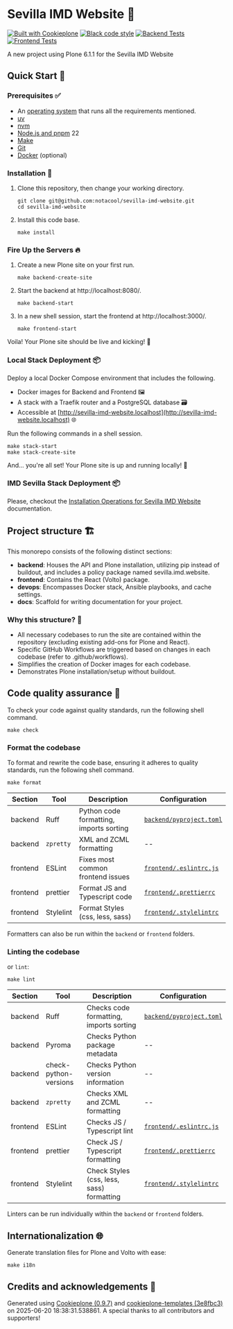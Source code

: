 # Sevilla IMD Website 🚀

[![Built with Cookieplone](https://img.shields.io/badge/built%20with-Cookieplone-0083be.svg?logo=cookiecutter)](https://github.com/plone/cookieplone-templates/)
[![Black code style](https://img.shields.io/badge/code%20style-black-000000.svg)](https://github.com/psf/black)
[![Backend Tests](https://github.com/notacool/sevilla-imd-website/actions/workflows/backend.yml/badge.svg)](https://github.com/notacool/sevilla-imd-website/actions/workflows/backend.yml)
[![Frontend Tests](https://github.com/notacool/sevilla-imd-website/actions/workflows/frontend.yml/badge.svg)](https://github.com/notacool/sevilla-imd-website/actions/workflows/frontend.yml)

A new project using Plone 6.1.1 for the Sevilla IMD Website

## Quick Start 🏁

### Prerequisites ✅

- An [operating system](https://6.docs.plone.org/install/create-project-cookieplone.html#prerequisites-for-installation) that runs all the requirements mentioned.
- [uv](https://6.docs.plone.org/install/create-project-cookieplone.html#uv)
- [nvm](https://6.docs.plone.org/install/create-project-cookieplone.html#nvm)
- [Node.js and pnpm](https://6.docs.plone.org/install/create-project.html#node-js) 22
- [Make](https://6.docs.plone.org/install/create-project-cookieplone.html#make)
- [Git](https://6.docs.plone.org/install/create-project-cookieplone.html#git)
- [Docker](https://docs.docker.com/get-started/get-docker/) (optional)

### Installation 🔧

1. Clone this repository, then change your working directory.

    ```shell
    git clone git@github.com:notacool/sevilla-imd-website.git
    cd sevilla-imd-website
    ```

2. Install this code base.

    ```shell
    make install
    ```

### Fire Up the Servers 🔥

1. Create a new Plone site on your first run.

    ```shell
    make backend-create-site
    ```

2. Start the backend at http://localhost:8080/.

    ```shell
    make backend-start
    ```

3. In a new shell session, start the frontend at http://localhost:3000/.

    ```shell
    make frontend-start
    ```

Voila! Your Plone site should be live and kicking! 🎉

### Local Stack Deployment 📦

Deploy a local Docker Compose environment that includes the following.

- Docker images for Backend and Frontend 🖼️
- A stack with a Traefik router and a PostgreSQL database 🗃️
- Accessible at [http://sevilla-imd-website.localhost](http://sevilla-imd-website.localhost) 🌐

Run the following commands in a shell session.

```shell
make stack-start
make stack-create-site
```

And... you're all set! Your Plone site is up and running locally! 🚀

### IMD Sevilla Stack Deployment 📦

Please, checkout the [Installation Operations for Sevilla IMD Website](devops/README-IMD-Sevilla.md) documentation.

## Project structure 🏗️

This monorepo consists of the following distinct sections:

- **backend**: Houses the API and Plone installation, utilizing pip instead of buildout, and includes a policy package named sevilla.imd.website.
- **frontend**: Contains the React (Volto) package.
- **devops**: Encompasses Docker stack, Ansible playbooks, and cache settings.
- **docs**: Scaffold for writing documentation for your project.

### Why this structure? 🤔

- All necessary codebases to run the site are contained within the repository (excluding existing add-ons for Plone and React).
- Specific GitHub Workflows are triggered based on changes in each codebase (refer to .github/workflows).
- Simplifies the creation of Docker images for each codebase.
- Demonstrates Plone installation/setup without buildout.

## Code quality assurance 🧐

To check your code against quality standards, run the following shell command.

```shell
make check
```

### Format the codebase

To format and rewrite the code base, ensuring it adheres to quality standards, run the following shell command.

```shell
make format
```

| Section | Tool | Description | Configuration |
| --- | --- | --- | --- |
| backend | Ruff | Python code formatting, imports sorting  | [`backend/pyproject.toml`](./backend/pyproject.toml) |
| backend | `zpretty` | XML and ZCML formatting  | -- |
| frontend | ESLint | Fixes most common frontend issues | [`frontend/.eslintrc.js`](.frontend/.eslintrc.js) |
| frontend | prettier | Format JS and Typescript code  | [`frontend/.prettierrc`](.frontend/.prettierrc) |
| frontend | Stylelint | Format Styles (css, less, sass)  | [`frontend/.stylelintrc`](.frontend/.stylelintrc) |

Formatters can also be run within the `backend` or `frontend` folders.

### Linting the codebase

or `lint`:

 ```shell
make lint
```

| Section | Tool | Description | Configuration |
| --- | --- | --- | --- |
| backend | Ruff | Checks code formatting, imports sorting  | [`backend/pyproject.toml`](./backend/pyproject.toml) |
| backend | Pyroma | Checks Python package metadata  | -- |
| backend | check-python-versions | Checks Python version information  | -- |
| backend | `zpretty` | Checks XML and ZCML formatting  | -- |
| frontend | ESLint | Checks JS / Typescript lint | [`frontend/.eslintrc.js`](.frontend/.eslintrc.js) |
| frontend | prettier | Check JS / Typescript formatting  | [`frontend/.prettierrc`](.frontend/.prettierrc) |
| frontend | Stylelint | Check Styles (css, less, sass) formatting  | [`frontend/.stylelintrc`](.frontend/.stylelintrc) |

Linters can be run individually within the `backend` or `frontend` folders.

## Internationalization 🌐

Generate translation files for Plone and Volto with ease:

```shell
make i18n
```

## Credits and acknowledgements 🙏

Generated using [Cookieplone (0.9.7)](https://github.com/plone/cookieplone) and [cookieplone-templates (3e8fbc3)](https://github.com/plone/cookieplone-templates/commit/3e8fbc360e69cc1a6304184896e462e7f08e3abb) on 2025-06-20 18:38:31.538861. A special thanks to all contributors and supporters!
